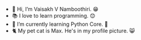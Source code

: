 - 👋 Hi, I’m Vaisakh V Namboothiri. 😁
- 📚 I love to learn programming. 😊
- 🌱 I’m currently learning Python Core. 🐍
- 🐈 My pet cat is Max. He's in my profile
picture. 😸

<!---
vaisakh2009/vaisakh2009 is a ✨ special ✨ repository because its `README.md` (this file) appears on your GitHub profile.
You can click the Preview link to take a look at your changes.
--->
